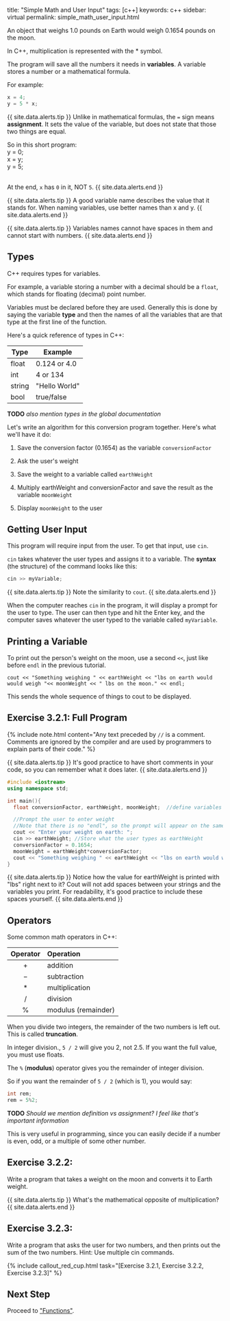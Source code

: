 title: "Simple Math and User Input"
tags: [c++]
keywords: c++
sidebar: virtual
permalink: simple_math_user_input.html

An object that weighs 1.0 pounds on Earth would weigh 0.1654 pounds on the moon.

In C++, multiplication is represented with the * symbol.

The program will save all the numbers it needs in <b>variables</b>. A variable stores a number or a mathematical formula.

For example:

```cpp
x = 4;
y = 5 * x;
```

{{ site.data.alerts.tip }}
Unlike in mathematical formulas, the `=` sign means <b>assignment</b>. It sets the value of the variable, but does not state that those two things are equal.

So in this short program:
<br>
y = 0;
<br>
x = y;
<br>
y = 5;
<br>
<br>

At the end, <code>x</code> has <code>0</code> in it, NOT <code>5</code>.
{{ site.data.alerts.end }}

{{ site.data.alerts.tip }}
A good variable name describes the value that it stands for. When naming variables, use better names than x and y. 
{{ site.data.alerts.end }}

{{ site.data.alerts.tip }}
Variables names cannot have spaces in them and cannot start with numbers.
{{ site.data.alerts.end }}

## Types

C++ requires types for variables.

For example, a variable storing a number with a decimal should be a `float`, which stands for floating (decimal) point number.

Variables must be declared before they are used. Generally this is done by saying the variable **type** and then the names of all the variables that are that type at the first line of the function.

Here's a quick reference of types in C++:

Type    | Example
--------|-------------
float	| 0.124 or 4.0
int	    | 4 or 134
string	| "Hello World"
bool	| true/false

**TODO** *also mention types in the global documentation*

Let's write an algorithm for this conversion program together. Here's what we'll have it do:

1. Save the conversion factor (0.1654) as the variable `conversionFactor`

2. Ask the user's weight

3. Save the weight to a variable called `earthWeight`

4. Multiply earthWeight and conversionFactor and save the result as the variable `moonWeight`

5. Display `moonWeight` to the user

## Getting User Input

This program will require input from the user. To get that input, use `cin`.

`cin` takes whatever the user types and assigns it to a variable. The **syntax** (the structure) of the command looks like this:

```cpp
cin >> myVariable;
```

{{ site.data.alerts.tip }}
Note the similarity to <code>cout</code>.
{{ site.data.alerts.end }}

When the computer reaches `cin` in the program, it will display a prompt for the user to type. The user can then type and hit the Enter key, and the computer saves whatever the user typed to the variable called `myVariable`.

## Printing a Variable

To print out the person's weight on the moon, use a second `<<`, just like before `endl` in the previous tutorial.

```
cout << "Something weighing " << earthWeight << "lbs on earth would would weigh "<< moonWeight << " lbs on the moon." << endl;
```

This sends the whole sequence of things to cout to be displayed.

## Exercise 3.2.1: Full Program

{% include note.html content="Any text preceded by `//` is a comment.
<br>Comments are ignored by the compiler and are used by programmers to explain parts of their code." %}

{{ site.data.alerts.tip }}
It's good practice to have short comments in your code, so you can remember what it does later.
{{ site.data.alerts.end }}

```cpp
#include <iostream>
using namespace std;

int main(){
  float conversionFactor, earthWeight, moonWeight;  //define variables as floats

  //Prompt the user to enter weight
  //Note that there is no "endl", so the prompt will appear on the same line.
  cout << "Enter your weight on earth: ";
  cin >> earthWeight; //Store what the user types as earthWeight
  conversionFactor = 0.1654;
  moonWeight = earthWeight*conversionFactor;
  cout << "Something weighing " << earthWeight << "lbs on earth would would weigh "<< moonWeight << " lbs on the moon." << endl;  //print out conversion
}
```

{{ site.data.alerts.tip }}
Notice how the value for earthWeight is printed with "lbs" right next to it? Cout will not add spaces between your strings and the variables you print. For readability, it's good practice to include these spaces yourself.
{{ site.data.alerts.end }}

## Operators

Some common math operators in C++:

Operator |	Operation
:-------:|:---------
+	     | addition
−	     | subtraction
*	     | multiplication
/	     | division
%	     | modulus (remainder)

When you divide two integers, the remainder of the two numbers is left out. This is called **truncation**.

In integer division., `5 / 2` will give you 2, not 2.5. If you want the full value, you must use floats.

The `%` (**modulus**) operator gives you the remainder of integer division.

So if you want the remainder of `5 / 2` (which is 1), you would say:

```cpp
int rem;
rem = 5%2;
```

**TODO** *Should we mention definition vs assignment? I feel like that's important information*

This is very useful in programming, since you can easily decide if a number is even, odd, or a multiple of some other number.

## Exercise 3.2.2:

Write a program that takes a weight on the moon and converts it to Earth weight.

{{ site.data.alerts.tip }}
What's the mathematical opposite of multiplication?
{{ site.data.alerts.end }}

## Exercise 3.2.3:

Write a program that asks the user for two numbers, and then prints out the sum of the two numbers. Hint: Use multiple cin commands.

{% include callout_red_cup.html task="[Exercise 3.2.1, Exercise 3.2.2, Exercise 3.2.3]" %}

## Next Step

Proceed to ["Functions"](functions.html).
